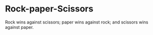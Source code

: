 # Rock-paper-Scissors
Rock wins against scissors; paper wins against rock; and scissors wins against paper.
